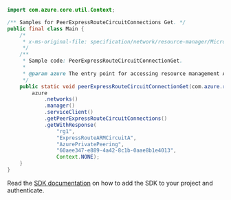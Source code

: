```java
import com.azure.core.util.Context;

/** Samples for PeerExpressRouteCircuitConnections Get. */
public final class Main {
    /*
     * x-ms-original-file: specification/network/resource-manager/Microsoft.Network/stable/2021-05-01/examples/PeerExpressRouteCircuitConnectionGet.json
     */
    /**
     * Sample code: PeerExpressRouteCircuitConnectionGet.
     *
     * @param azure The entry point for accessing resource management APIs in Azure.
     */
    public static void peerExpressRouteCircuitConnectionGet(com.azure.resourcemanager.AzureResourceManager azure) {
        azure
            .networks()
            .manager()
            .serviceClient()
            .getPeerExpressRouteCircuitConnections()
            .getWithResponse(
                "rg1",
                "ExpressRouteARMCircuitA",
                "AzurePrivatePeering",
                "60aee347-e889-4a42-8c1b-0aae8b1e4013",
                Context.NONE);
    }
}
```

Read the [SDK documentation](https://github.com/Azure/azure-sdk-for-java/blob/azure-resourcemanager_2.15.0/sdk/resourcemanager/azure-resourcemanager/README.md) on how to add the SDK to your project and authenticate.

